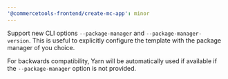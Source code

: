 ```yaml
---
'@commercetools-frontend/create-mc-app': minor
---
```


Support new CLI options `--package-manager` and `--package-manager-version`. This is useful to explicitly configure the template with the package manager of you choice.

For backwards compatibility, Yarn will be automatically used if available if the `--package-manager` option is not provided.
